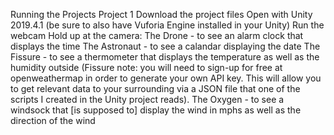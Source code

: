 Running the Projects
Project 1
Download the project files
Open with Unity 2019.4.1 (be sure to also have Vuforia Engine installed in your Unity)
Run the webcam
Hold up at the camera:
The Drone - to see an alarm clock that displays the time
The Astronaut - to see a calandar displaying the date
The Fissure - to see a thermometer that displays the temperature as well as the humidity outside (Fissure note: you will need to sign-up for free at openweathermap in order to generate your own API key. This will allow you to get relevant data to your surrounding via a JSON file that one of the scripts I created in the Unity project reads).
The Oxygen - to see a windsock that [is supposed to] display the wind in mphs as well as the direction of the wind
